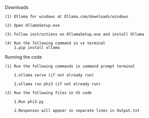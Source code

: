 Downloads

    (1) Ollama for windows at Ollama.com/downloads/windows

    (2) Open OllamaSetup.exe
    
    (3) Follow instructions on OllamaSetup.exe and install Ollama

    (4) Run the following command in vs terminal 
        1.pip install ollama 

Running the code

    (1) Run the following commands in command prompt terminal 
    
        1.ollama serve (if not already run)
        
        2.ollama run phi3 (if not already run)
        
    (2) Run the following files in VS code 
    
        1.Run phi3.py
        
        2.Responses will appear in separate lines in Output.txt
